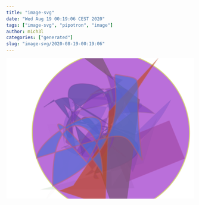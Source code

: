 ```yaml
---
title: "image-svg"
date: "Wed Aug 19 00:19:06 CEST 2020"
tags: ["image-svg", "pipotron", "image"]
author: m1ch3l
categories: ["generated"]
slug: "image-svg/2020-08-19-00:19:06"
---
```


![](image.svg)
